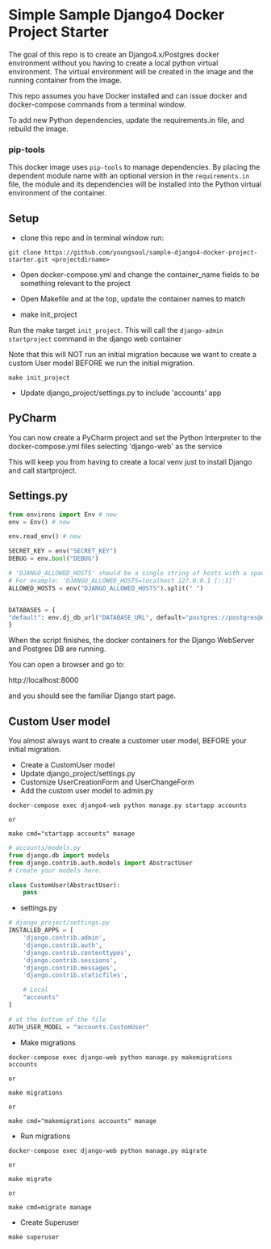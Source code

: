 # Simple Sample Django4 Docker Project Starter

The goal of this repo is to create an Django4.x/Postgres docker environment without you having to create a local python virtual environment.  The virtual environment will be created in the image and the running container from the image.  

This repo assumes you have Docker installed and can issue docker and docker-compose commands from a terminal window.

To add new Python dependencies, update the requirements.in file, and rebuild the image.

### pip-tools
This docker image uses `pip-tools` to manage dependencies.  By placing the dependent module name with an optional version in the `requirements.in` file, the module and its dependencies will be installed into the Python virtual environment of the container.


## Setup


* clone this repo and in terminal window run:

```shell
git clone https://github.com/youngsoul/sample-django4-docker-project-starter.git <projectdirname>
```

* Open docker-compose.yml and change the container_name fields to be something relevant to the project

* Open Makefile and at the top, update the container names to match

* make init_project

Run the make target `init_project`.
This will call the `django-admin startproject` command in the django web container

Note that this will NOT run an initial migration because we want to create a custom User model BEFORE we run the initial migration.

```shell
make init_project
```

* Update django_project/settings.py to include 'accounts' app

## PyCharm

You can now create a PyCharm project and set the Python Interpreter to the docker-compose.yml files selecting 'django-web' as the service

This will keep you from having to create a local venv just to install Django and call startproject.

## Settings.py

```python
from environs import Env # new
env = Env() # new

env.read_env() # new

SECRET_KEY = env("SECRET_KEY")
DEBUG = env.bool("DEBUG")

# 'DJANGO_ALLOWED_HOSTS' should be a single string of hosts with a space between each.
# For example: 'DJANGO_ALLOWED_HOSTS=localhost 127.0.0.1 [::1]'
ALLOWED_HOSTS = env("DJANGO_ALLOWED_HOSTS").split(" ")


DATABASES = {
"default": env.dj_db_url("DATABASE_URL", default="postgres://postgres@django-db-service/djangodb")
}
```

When the script finishes, the docker containers for the Django WebServer and Postgres DB are running.

You can open a browser and go to:

http://localhost:8000

and you should see the familiar Django start page.


## Custom User model

You almost always want to create a customer user model, BEFORE your initial migration.

* Create a CustomUser model
* Update django_project/settings.py
* Customize UserCreationForm and UserChangeForm
* Add the custom user model to admin.py

```shell
docker-compose exec django4-web python manage.py startapp accounts

or

make cmd="startapp accounts" manage
```

```python
# accounts/models.py
from django.db import models
from django.contrib.auth.models import AbstractUser
# Create your models here.

class CustomUser(AbstractUser):
    pass
```

* settings.py

```python
# django_project/settings.py
INSTALLED_APPS = [
    'django.contrib.admin',
    'django.contrib.auth',
    'django.contrib.contenttypes',
    'django.contrib.sessions',
    'django.contrib.messages',
    'django.contrib.staticfiles',

    # Local
    "accounts"
]

# at the bottom of the file
AUTH_USER_MODEL = "accounts.CustomUser"
```

* Make migrations

```shell
docker-compose exec django-web python manage.py makemigrations accounts

or

make migrations

or

make cmd="makemigrations accounts" manage

```

* Run migrations

```shell
docker-compose exec django-web python manage.py migrate

or

make migrate

or

make cmd=migrate manage

```

* Create Superuser

```shell
make superuser
```

